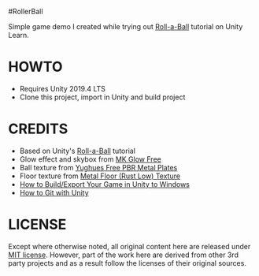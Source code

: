 #RollerBall

Simple game demo I created while trying out [Roll-a-Ball](https://learn.unity.com/project/roll-a-ball) tutorial on Unity Learn.


HOWTO
=====
- Requires Unity 2019.4 LTS
- Clone this project, import in Unity and build project


CREDITS
=======
- Based on Unity's [Roll-a-Ball](https://learn.unity.com/project/roll-a-ball) tutorial
- Glow effect and skybox from [MK Glow Free](https://assetstore.unity.com/packages/vfx/shaders/fullscreen-camera-effects/mk-glow-free-28044)
- Ball texture from [Yughues Free PBR Metal Plates](https://assetstore.unity.com/packages/2d/textures-materials/metals/yughues-free-pbr-metal-plates-35362)
- Floor texture from [Metal Floor (Rust Low) Texture](https://assetstore.unity.com/packages/2d/textures-materials/metals/metal-floor-rust-low-texture-40351)
- [How to Build/Export Your Game in Unity to Windows](https://www.instructables.com/How-to-BuildExport-Your-Game-in-Unity-to-Windows/)
- [How to Git with Unity](https://thoughtbot.com/blog/how-to-git-with-unity)


LICENSE
=======
Except where otherwise noted, all original content here are released under [MIT license](https://opensource.org/licenses/MIT). However, part of the work here are derived from other 3rd party projects and as a result follow the licenses of their original sources.


